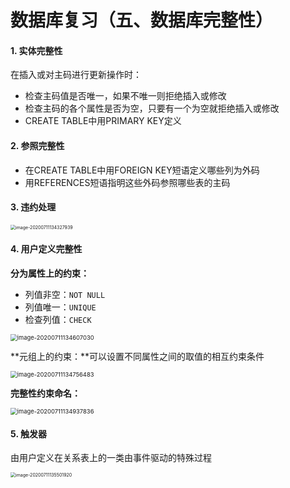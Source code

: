 # 数据库复习（五、数据库完整性）

#### 1. 实体完整性

在插入或对主码进行更新操作时：

- 检查主码值是否唯一，如果不唯一则拒绝插入或修改
- 检查主码的各个属性是否为空，只要有一个为空就拒绝插入或修改
- CREATE TABLE中用PRIMARY KEY定义

#### 2. 参照完整性

- 在CREATE TABLE中用FOREIGN KEY短语定义哪些列为外码
- 用REFERENCES短语指明这些外码参照哪些表的主码

#### 3. 违约处理

<img src="https://cdn.jsdelivr.net/gh/1090ym/image/img/image-20200711134327939.png" alt="image-20200711134327939" style="zoom: 50%;" />

#### 4. 用户定义完整性

**分为属性上的约束：**

- 列值非空：`NOT NULL`
- 列值唯一：`UNIQUE`
- 检查列值：`CHECK`

<img src="https://cdn.jsdelivr.net/gh/1090ym/image/img/image-20200711134607030.png" alt="image-20200711134607030" style="zoom:67%;" />

**元组上的约束：**可以设置不同属性之间的取值的相互约束条件

<img src="https://cdn.jsdelivr.net/gh/1090ym/image/img/image-20200711134756483.png" alt="image-20200711134756483" style="zoom:67%;" />

**完整性约束命名：**

<img src="https://cdn.jsdelivr.net/gh/1090ym/image/img/image-20200711134937836.png" alt="image-20200711134937836" style="zoom:67%;" />

#### 5. 触发器

由用户定义在关系表上的一类由事件驱动的特殊过程

<img src="C:\Users\尹卯\AppData\Roaming\Typora\typora-user-images\image-20200711135501920.png" alt="image-20200711135501920" style="zoom:50%;" />